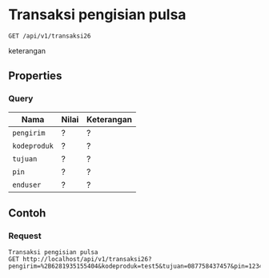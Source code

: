 # Transaksi pengisian pulsa
```http
GET /api/v1/transaksi26
```
keterangan
## Properties
### Query
Nama  | Nilai | Keterangan
--- | --- | ---
<code>pengirim</code> | ? | ?
<code>kodeproduk</code> | ? | ?
<code>tujuan</code> | ? | ?
<code>pin</code> | ? | ?
<code>enduser</code> | ? | ?

## Contoh

### Request
```http
Transaksi pengisian pulsa
GET http://localhost/api/v1/transaksi26?pengirim=%2B6281935155404&kodeproduk=test5&tujuan=087758437457&pin=1234&enduser=087758437457
```
